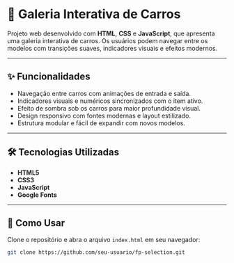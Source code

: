 # 🚗 Galeria Interativa de Carros

Projeto web desenvolvido com **HTML**, **CSS** e **JavaScript**, que apresenta uma galeria interativa de carros. Os usuários podem navegar entre os modelos com transições suaves, indicadores visuais e efeitos modernos.

---

## ✨ Funcionalidades

- Navegação entre carros com animações de entrada e saída.
- Indicadores visuais e numéricos sincronizados com o item ativo.
- Efeito de sombra sob os carros para maior profundidade visual.
- Design responsivo com fontes modernas e layout estilizado.
- Estrutura modular e fácil de expandir com novos modelos.

---

## 🛠️ Tecnologias Utilizadas

- **HTML5** 
- **CSS3** 
- **JavaScript** 
- **Google Fonts** 

---

## 🚀 Como Usar

Clone o repositório e abra o arquivo `index.html` em seu navegador:

```bash
git clone https://github.com/seu-usuario/fp-selection.git
